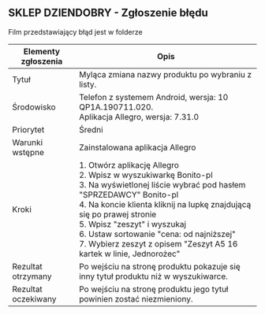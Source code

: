 ## SKLEP DZIENDOBRY - Zgłoszenie błędu

Film przedstawiający błąd jest w folderze


| Elementy zgłoszenia | Opis |
| -------------------------------- |  -------------------------------- |
| Tytuł | Myląca zmiana nazwy produktu po wybraniu z listy. |
| Środowisko | Telefon z systemem Android, wersja: 10 QP1A.190711.020. <br> Aplikacja Allegro, wersja: 7.31.0 |
| Priorytet	| Średni |
| Warunki wstępne | Zainstalowana aplikacja Allegro |
| Kroki| 1. Otwórz aplikację Allegro <br> 2. Wpisz w wyszukiwarkę Bonito-pl <br> 3. Na wyświetlonej liście wybrać pod hasłem "SPRZEDAWCY" Bonito-pl <br> 4. Na koncie klienta kliknij na lupkę znajdującą się po prawej stronie <br> 5. Wpisz "zeszyt" i wyszukaj <br> 6. Ustaw sortowanie "cena: od najniższej" <br> 7. Wybierz zeszyt z opisem "Zeszyt A5 16 kartek w linie, Jednorożec" |
| Rezultat otrzymany | Po wejściu na stronę produktu pokazuje się inny tytuł produktu niż w wyszukiwarce.|
| Rezultat oczekiwany |	Po wejściu na stronę produktu jego tytuł powinien zostać niezmieniony. |
